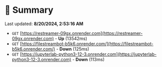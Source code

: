 # 📖 Summary
Last updated: **8/20/2024, 2:53:16 AM**

- `GET` [https://restreamer-09gx.onrender.com](https://restreamer-09gx.onrender.com) - **Up** (13542ms)
- `GET` [https://filestreambot-b5k6.onrender.com/](https://filestreambot-b5k6.onrender.com/) - **Down** (125ms)
- `GET` [https://jupyterlab-python3-12-3.onrender.com](https://jupyterlab-python3-12-3.onrender.com) - **Down** (113ms)
